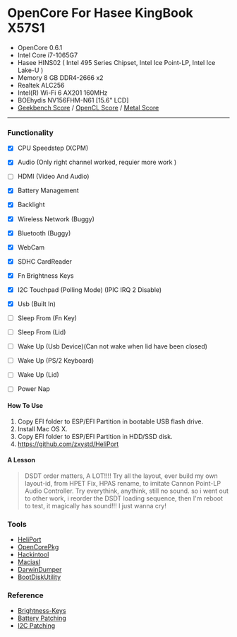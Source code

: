 # OpenCore For Hasee KingBook X57S1

 - OpenCore 0.6.1
 - Intel Core i7-1065G7
 - Hasee HINS02   ( Intel 495 Series Chipset, Intel Ice Point-LP, Intel Ice Lake-U )
 - Memory 8 GB DDR4-2666 x2
 - Realtek ALC256
 - Intel(R) Wi-Fi 6 AX201 160MHz
 - BOEhydis NV156FHM-N61 [15.6" LCD]
 - [Geekbench Score] / [OpenCL Score] / [Metal Score]

---

### Functionality
 - [x] CPU Speedstep (XCPM)
 - [x] Audio (Only right channel worked, requier more work )
 - [ ] HDMI (Video And Audio)
 - [x] Battery Management
 - [x] Backlight
 - [x] Wireless Network (Buggy)
 - [x] Bluetooth (Buggy)
 - [x] WebCam
 - [x] SDHC CardReader
 - [x] Fn Brightness Keys
 - [x] I2C Touchpad (Polling Mode) (IPIC IRQ 2 Disable)
 - [x] Usb (Built In)
 - [ ] Sleep From (Fn Key)
 - [ ] Sleep From (Lid)
 - [ ] Wake Up (Usb Device)(Can not wake when lid have been closed)
 - [ ] Wake Up (PS/2 Keyboard)
 - [ ] Wake Up (Lid)
 - [ ] Power Nap


#### How To Use
 1. Copy EFI folder to ESP/EFI Partition in bootable USB flash drive.
 2. Install Mac OS X.
 3. Copy EFI folder to ESP/EFI Partition in HDD/SSD disk.
 4. https://github.com/zxystd/HeliPort


#### A Lesson
 > DSDT order matters, A LOT!!!!
 Try all the layout, ever build my own layout-id, from HPET Fix, HPAS rename, to imitate  Cannon Point-LP Audio Controller. Try everythink, anythink, still no sound. so i went out to other work, i reorder the DSDT loading sequence, then I'm reboot to test, it magically has sound!!! I just wanna cry!

### Tools
  - [HeliPort]
  - [OpenCorePkg]
  - [Hackintool]
  - [Maciasl]
  - [DarwinDumper]
  - [BootDiskUtility]


### Reference
  - [Brightness-Keys](https://www.tonymacx86.com/threads/guide-patching-dsdt-ssdt-for-laptop-backlight-control.152659/)
  - [Battery Patching](https://github.com/daliansky/OC-little/tree/master/08-%E7%94%B5%E6%B1%A0%E8%A1%A5%E4%B8%81)
  - [I2C Patching](https://www.penghubingzhou.cn/2019/01/06/VoodooI2C%20DSDT%20Edit/)



[Geekbench Score]:<https://browser.geekbench.com/v5/cpu/3534153>
[OpenCL Score]:<https://browser.geekbench.com/v5/compute/1430453>
[Metal Score]:<https://browser.geekbench.com/v5/compute/1430464>
[HeliPort]: <https://github.com/zxystd/HeliPort>
[OpenCorePkg]: <https://github.com/acidanthera/OpenCorePkg>
[Hackintool]: <https://github.com/headkaze/Hackintool>
[Maciasl]: <https://sourceforge.net/projects/maciasl/>
[DarwinDumper]: <https://bitbucket.org/blackosx/darwindumper>
[BootDiskUtility]: <http://cvad-mac.narod.ru/>
